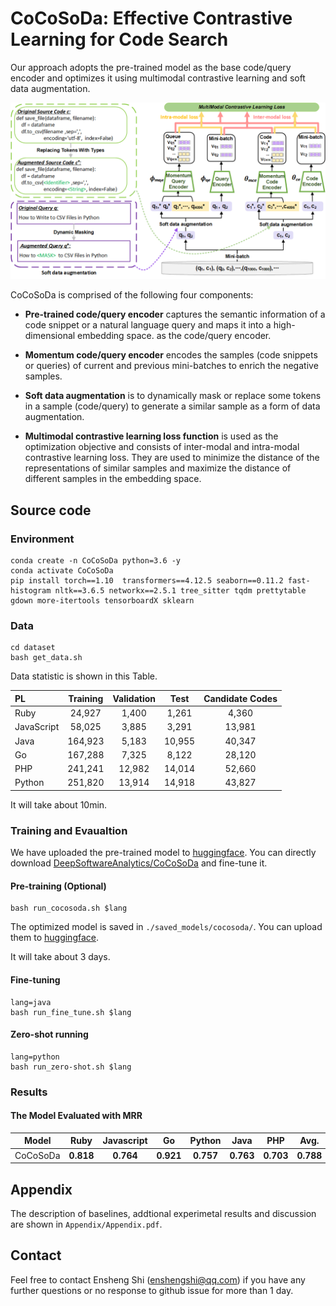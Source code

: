 # CoCoSoDa: Effective Contrastive Learning for Code Search

Our approach adopts the pre-trained model as the base code/query encoder and optimizes it using multimodal contrastive learning and soft data augmentation.

![1](Figure/CoCoSoDa.png)

CoCoSoDa is comprised of the following four components:
* **Pre-trained code/query encoder** captures the semantic information of a code snippet or a natural language query and maps it into a high-dimensional embedding space. 
as the code/query encoder.
* **Momentum code/query encoder** encodes the samples (code snippets or queries) of current and previous mini-batches to enrich the negative samples.

* **Soft data augmentation** is to dynamically mask or replace some tokens in a sample (code/query) to generate a similar sample as a form of data augmentation.

* **Multimodal contrastive learning loss function** is used as the optimization objective and consists of inter-modal and intra-modal contrastive learning loss. They are used to minimize the distance of the representations of similar samples and maximize the distance of different samples in the embedding space.



## Source code 
### Environment
```
conda create -n CoCoSoDa python=3.6 -y
conda activate CoCoSoDa
pip install torch==1.10  transformers==4.12.5 seaborn==0.11.2 fast-histogram nltk==3.6.5 networkx==2.5.1 tree_sitter tqdm prettytable gdown more-itertools tensorboardX sklearn  
```
### Data

```
cd dataset
bash get_data.sh 
```

Data statistic is shown in this Table. 

| PL         | Training | Validation  |  Test  | Candidate Codes|
| :--------- | :------: | :----: | :----: |:----: |
| Ruby       |  24,927  | 1,400  | 1,261  |4,360|
| JavaScript |  58,025  | 3,885  | 3,291  |13,981|
| Java       | 164,923  | 5,183  | 10,955 |40,347|
| Go         | 167,288  | 7,325  | 8,122  |28,120|
| PHP        | 241,241  | 12,982 | 14,014 |52,660|
| Python     | 251,820  | 13,914 | 14,918 |43,827|

It will take about 10min.

### Training and Evaualtion

We have uploaded the pre-trained model to  [huggingface](https://huggingface.co/). You can directly download [DeepSoftwareAnalytics/CoCoSoDa](https://huggingface.co/DeepSoftwareAnalytics/CoCoSoDa) and fine-tune it. 
#### Pre-training (Optional)

```
bash run_cocosoda.sh $lang 
```
The optimized model is saved in `./saved_models/cocosoda/`. You can upload them to [huggingface](https://huggingface.co/).

It will take about 3 days.

#### Fine-tuning


```
lang=java
bash run_fine_tune.sh $lang 
```
#### Zero-shot running

```
lang=python
bash run_zero-shot.sh $lang 
```


### Results	

#### The Model Evaluated with MRR 

| Model          |   Ruby    | Javascript |    Go     |  Python   |   Java    |    PHP    |  Avg.  |
| -------------- | :-------: | :--------: | :-------: | :-------: | :-------: | :-------: | :-------: |
| CoCoSoDa | **0.818**| **0.764**| **0.921** |**0.757**| **0.763**| **0.703** |**0.788**|

## Appendix

The description of baselines, addtional experimetal results and discussion are shown in `Appendix/Appendix.pdf`. 


## Contact
Feel free to contact Ensheng Shi (enshengshi@qq.com) if you have any further questions or no response to github issue for more than 1 day.